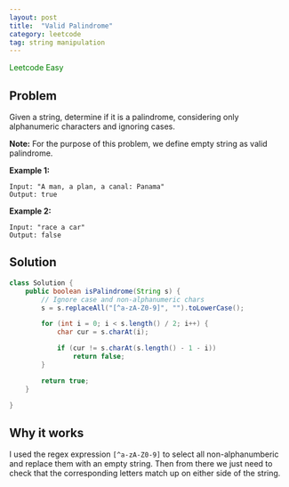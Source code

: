 ```yaml
---
layout: post
title:  "Valid Palindrome"
category: leetcode
tag: string manipulation
---
```


<span style="color:green;">Leetcode Easy</span>

## Problem

Given a string, determine if it is a palindrome, considering only alphanumeric characters and ignoring cases.

**Note:** For the purpose of this problem, we define empty string as valid palindrome.

**Example 1:**

```
Input: "A man, a plan, a canal: Panama"
Output: true
```

**Example 2:**

```
Input: "race a car"
Output: false
```

## Solution

```java
class Solution {
    public boolean isPalindrome(String s) {
        // Ignore case and non-alphanumeric chars
        s = s.replaceAll("[^a-zA-Z0-9]", "").toLowerCase();

        for (int i = 0; i < s.length() / 2; i++) {
            char cur = s.charAt(i);

            if (cur != s.charAt(s.length() - 1 - i))
                return false;
        }

        return true;
    }

}
```

## Why it works

I used the regex expression `[^a-zA-Z0-9]` to select all non-alphanumberic and replace them with an empty string. Then from there we just need to check that the corresponding letters match up on either side of the string.

